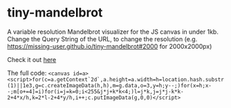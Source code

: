 # tiny-mandelbrot

A variable resolution Mandelbrot visualizer for the JS canvas in under 1kb. 
Change the Query String of the URL, to change the resolution (e.g. https://missing-user.github.io/tiny-mandelbrot#2000 for 2000x2000px)

Check it out [here](https://missing-user.github.io/tiny-mandelbrot#1000)

The full code:
``<canvas id=a><script>for(c=a.getContext`2d`,a.height=a.width=h=location.hash.substr(1)||1e3,g=c.createImageData(h,h),m=g.data,o=3,y=h;y--;)for(x=h;x--;m[o+=4]=i)for(i=j=k=0;i<255&j*j+k*k<4;)l=j*k,j=j*j-k*k-2+4*x/h,k=2*l-2+4*y/h,i++;c.putImageData(g,0,0)</script>``
